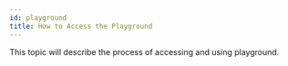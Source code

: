 ```yaml
---
id: playground
title: How to Access the Playground
---
```


This topic will describe the process of accessing and using playground.